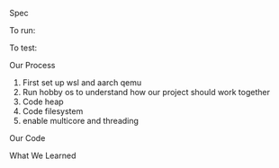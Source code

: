 Spec

To run:

To test:

Our Process

1. First set up wsl and aarch qemu
2. Run hobby os to understand how our project should work together
3. Code heap
4. Code filesystem
5. enable multicore and threading

Our Code


What We Learned